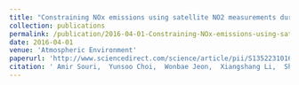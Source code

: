 ```yaml
---
title: "Constraining NOx emissions using satellite NO2 measurements during 2013 DISCOVER-AQ Texas campaign"
collection: publications
permalink: /publication/2016-04-01-Constraining-NOx-emissions-using-satellite-NO2-measurements-during-2013-DISCOVER-AQ-Texas-campaign
date: 2016-04-01
venue: 'Atmospheric Environment'
paperurl: 'http://www.sciencedirect.com/science/article/pii/S1352231016301315'
citation: ' Amir Souri,  Yunsoo Choi,  Wonbae Jeon,  Xiangshang Li,  Shuai Pan,  Lijun Diao,  David Westenbarger, &quot;Constraining NOx emissions using satellite NO2 measurements during 2013 DISCOVER-AQ Texas campaign.&quot; Atmospheric Environment, 2016.'
---
```


